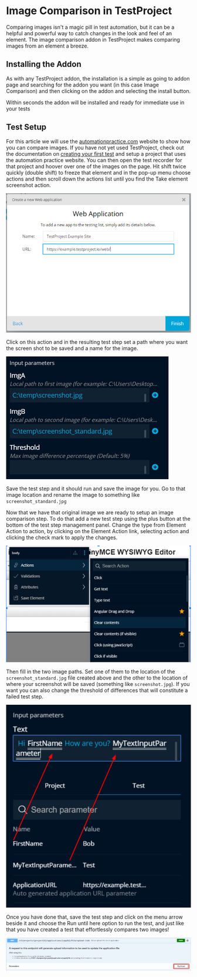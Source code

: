 # Image Comparison in TestProject

Comparing images isn't a magic pill in test automation, but it can be a helpful and powerful way to catch changes in the look and feel of an element. The image comparison addon in TestProject makes comparing images from an element a breeze. 

## Installing the Addon

As with any TestProject addon, the installation is a simple as going to addon page and searching for the addon you want \(in this case Image Comparison\) and then clicking on the addon and selecting the install button.

Within seconds the addon will be installed and ready for immediate use in your tests

## Test Setup

For this article we will use the [automationpractice.com](http://automationpractice.com) website to show how you can compare images. If you have not yet used TestProject, check out the documentation on [creating your first test](../using-the-smart-test-recorder/web-testing/creating-a-web-test-using-the-testproject-recorder.md) and setup a project that uses the automation practice website. You can then open the test recorder for that project and hoover over one of the images on the page. Hit shift twice quickly \(double shift\) to freeze that element and in the pop-up menu choose actions and then scroll down the actions list until you find the Take element screenshot action.

![Take element screenshot action](../.gitbook/assets/image.png)

Click on this action and in the resulting test step set a path where you want the screen shot to be saved and a name for the image.

![Put in Path and ImgName](../.gitbook/assets/image%20%28145%29.png)

Save the test step and it should run and save the image for you. Go to that image location and rename the image to something like `screenshot_standard.jpg`

Now that we have that original image we are ready to setup an image comparison step. To do that add a new test step using the plus button at the bottom of the test step management panel. Change the type from Element Action to action, by clicking on the Element Action link, selecting action and clicking the check mark to apply the changes.

![Set Type to Action](../.gitbook/assets/image%20%28134%29.png)

Then fill in the two image paths. Set one of them to the location of the `screenshot_standard.jpg` file created above and the other to the location of where your screenshot will be saved \(something like `screenshot.jpg`\). If you want you can also change the threshold of differences that will constitute a failed test step.

![Set the image paths](../.gitbook/assets/image%20%28188%29.png)

Once you have done that, save the test step and click on the menu arrow beside it and choose the Run until here option to run the test, and just like that you have created a test that effortlessly compares two images!

![Run Test](../.gitbook/assets/image%20%28171%29.png)

